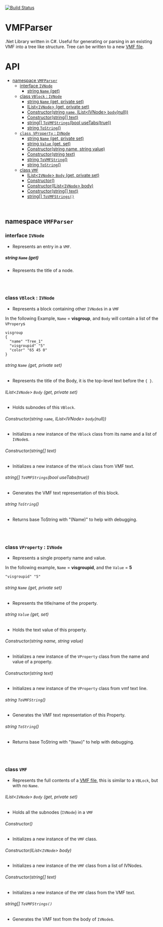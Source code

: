 [![Build Status](https://travis-ci.org/BenVlodgi/VMFParser.svg)](https://travis-ci.org/BenVlodgi/VMFParser)
# VMFParser

.Net Library written in C#. Useful for generating or parsing in an existing VMF into a tree like structure. Tree can be written to a new [VMF file](https://developer.valvesoftware.com/wiki/Valve_Map_Format).

# API
- [namespace `VMFParser`](#namespace-vmfparser)
  - [interface `IVNode`](#interface-ivnode)
    - [string `Name` (get)](#string-name-get)
  - [class `VBlock` : `IVNode`](#class-vblock--ivnode)
      - [string `Name` (get, private set)](#string-name-get-private-set)
      - [IList\<`IVNode`\> (get, private set)](#ilist-body-get-private-set)
      - [Constructor(string `name`, IList\<IVNode\> `body`(null))](#constructorstring-name-ilist-bodynull)
      - [Constructor(string[] text)](#constructorstring-text)
      - [string[] `ToVMFStrings`(bool useTabs(true))](#string-tovmfstringsbool-usetabstrue)
      - [string `ToString`()](#string-tostring)
  - [`class VProperty` : `IVNode`](#class-vproperty--ivnode)
      - [string `Name` (get, private set)](#string-name-get-private-set-1)
      - [string `Value` (get, set)](#string-value-get-set)
      - [Constructor(string name, string value)](#constructorstring-name-string-value)
      - [Constructor(string text)](#constructorstring-text-1)
      - [string `ToVMFString`()](#string-tovmfstring)
      - [string `ToString`()](#string-tostring-1)
  - [class `VMF`](#class-vmf)
      - [IList\<`IVNode`\> `Body` (get, private set)](#ilist-body-get-private-set-1)
      - [Constructor()](#constructor)
      - [Constructor(IList\<`IVNode`\> body)](#constructorilist-body)
      - [Constructor(string[] text)](#constructorstring-text-2)
      - [string[] `ToVMFStrings()`](#string-tovmfstrings)


<br />

## namespace `VMFParser`
### interface `IVNode`
- Represents an entry in a `VMF`.
##### string `Name` (get)
- Represents the title of a node.


<br /><br />

### class `VBlock` : `IVNode`
- Represents a block containing other `IVNode`s in a `VMF`

In the following Example, `Name` = **visgroup**, and `Body` will contain a list of the `VPropery`s

    visgroup
    {
      "name" "Tree_1"
      "visgroupid" "5"
      "color" "65 45 0"
    }

###### string `Name` (get, private set)
- Represents the title of the Body, it is the top-level text before the `{ }`.
###### IList\<`IVNode`\> `Body` (get, private set)
- Holds subnodes of this `VBlock`.
###### Constructor(string `name`, IList\<IVNode\> `body`(null))
- Initializes a new instance of the `VBlock` class from its name and a list of `IVNode`s.
###### Constructor(string[] text)
- Initializes a new instance of the `VBlock` class from VMF text.
###### string[] `ToVMFStrings`(bool useTabs(true))
- Generates the VMF text representation of this block.
###### string `ToString`()
- Returns base ToString with "(Name)" to help with debugging.


<br /><br />

### class `VProperty` : `IVNode`
- Represents a single property name and value.

In the following example, `Name` = **visgroupid**, and the `Value` = **5**

    "visgroupid" "5"

###### string `Name` (get, private set)
- Represents the title/name of the property.
###### string `Value` (get, set)
- Holds the text value of this property.
###### Constructor(string name, string value)
- Initializes a new instance of the `VProperty` class from the name and value of a property.
###### Constructor(string text)
- Initializes a new instance of the `VProperty` class from vmf text line.
###### string `ToVMFString`()
- Generates the VMF text representation of this Property.
###### string `ToString`()
- Returns base ToString with "(`Name`)" to help with debugging.


<br /><br />

### class `VMF`
- Represents the full contents of a [VMF file](https://developer.valvesoftware.com/wiki/Valve_Map_Format), this is similar to a `VBLock`, but with no `Name`.
###### IList\<`IVNode`\> `Body` (get, private set)
- Holds all the subnodes (`IVNode`) in a `VMF`
###### Constructor()
- Initializes a new instance of the `VMF` class.
###### Constructor(IList\<`IVNode`\> body)
- Initializes a new instance of the `VMF` class from a list of IVNodes.
###### Constructor(string[] text)
- Initializes a new instance of the `VMF` class from the VMF text.
###### string[] `ToVMFStrings()`
- Generates the VMF text from the body of `IVNode`s.





